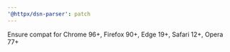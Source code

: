 ```yaml
---
'@httpx/dsn-parser': patch
---
```


Ensure compat for Chrome 96+, Firefox 90+, Edge 19+, Safari 12+, Opera 77+
